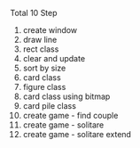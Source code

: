 Total 10 Step

01. create window<br />
02. draw line<br />
03. rect class<br />
04. clear and update<br />
05. sort by size<br />
06. card class<br />
07. figure class<br />
08. card class using bitmap<br />
09. card pile class<br />
10. create game - find couple<br />
11. create game - solitare<br />
12. create game - solitare extend